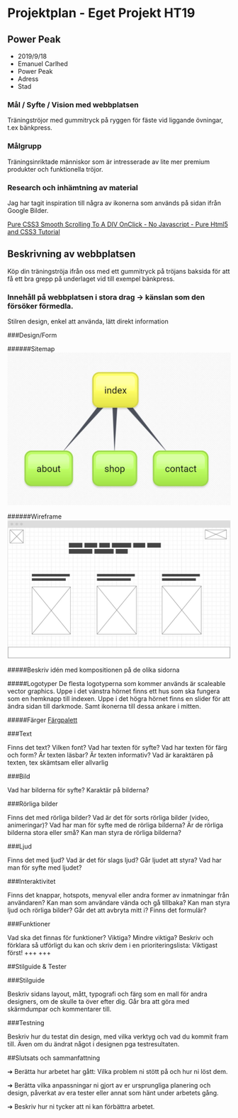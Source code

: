 # Projektplan - Eget Projekt HT19

## Power Peak

- 2019/9/18
- Emanuel Carlhed
- Power Peak
- Adress
- Stad

### Mål / Syfte / Vision med webbplatsen

Träningströjor med gummitryck på ryggen för fäste vid liggande övningar, t.ex bänkpress.

### Målgrupp

Träningsinriktade människor som är intresserade av lite mer premium produkter och funktionella tröjor.

### Research och inhämtning av material

Jag har tagit inspiration till några av ikonerna som används på sidan ifrån Google Bilder.

[Pure CSS3 Smooth Scrolling To A DIV OnClick - No Javascript - Pure Html5 and CSS3 Tutorial](https://www.youtube.com/watch?v=KbMJPNXYYnw)

## Beskrivning av webbplatsen

Köp din träningströja ifrån oss med ett gummitryck på tröjans baksida för att få ett bra grepp på underlaget vid till exempel bänkpress.

### Innehåll på webbplatsen i stora drag -> känslan som den försöker förmedla.

Stilren design, enkel att använda, lätt direkt information

###Design/Form

######Sitemap
![Sitemap](sitemap.jpg)

######Wireframe
![Wireframe](wireframe.jpg)

#####Beskriv idén med kompositionen på de olika sidorna

#####Logotyper
De flesta logotyperna som kommer används är scaleable vector graphics. Uppe i det vänstra hörnet finns ett hus som ska fungera som en hemknapp till indexen. Uppe i det högra hörnet finns en slider för att ändra sidan till darkmode. Samt ikonerna till dessa ankare i mitten.

#####Färger
[Färgpalett](https://flatuicolors.com/palette/us)

###Text

Finns det text? Vilken font? Vad har texten för syfte? Vad har texten för färg och form? Är texten läsbar? Är texten informativ? Vad är karaktären på texten, tex skämtsam eller allvarlig

###Bild

Vad har bilderna för syfte? Karaktär på bilderna?

###Rörliga bilder

Finns det med rörliga bilder? Vad är det för sorts rörliga bilder (video, animeringar)? Vad har man för syfte med de rörliga bilderna? Är de rörliga bilderna stora eller små? Kan man styra de rörliga bilderna?

###Ljud

Finns det med ljud? Vad är det för slags ljud? Går ljudet att styra? Vad har man för syfte med ljudet?

###Interaktivitet

Finns det knappar, hotspots, menyval eller andra former av inmatningar från användaren? Kan man som användare vända och gå tillbaka? Kan man styra ljud och rörliga bilder? Går det att avbryta mitt i? Finns det formulär?

###Funktioner

Vad ska det finnas för funktioner? Viktiga? Mindre viktiga? Beskriv och förklara så utförligt du kan och skriv dem i en prioriteringslista: Viktigast först!
+++ <!-- Sätt igång och koda din webbplats stenhårt! --> +++

##Stilguide & Tester

###Stilguide

Beskriv sidans layout, mått, typografi och färg som en mall för andra designers, om de skulle ta över efter dig. Går bra att göra med skärmdumpar och kommentarer till.

###Testning

Beskriv hur du testat din design, med vilka verktyg och vad du kommit fram till. Även om du ändrat något i designen pga testresultaten.

##Slutsats och sammanfattning

➔	Berätta hur arbetet har gått: Vilka problem ni stött på och hur ni löst dem.

➔	Berätta vilka anpassningar ni gjort av er ursprungliga planering och design, påverkat av era tester eller annat som hänt under arbetets gång.

➔	Beskriv hur ni tycker att ni kan förbättra arbetet.
